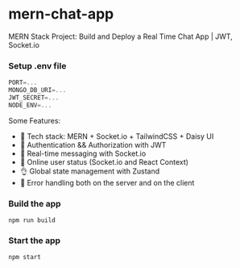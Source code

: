 # mern-chat-app
MERN Stack Project: Build and Deploy a Real Time Chat App | JWT, Socket.io

### Setup .env file

```js
PORT=...
MONGO_DB_URI=...
JWT_SECRET=...
NODE_ENV=...
```

Some Features:

-   🌟 Tech stack: MERN + Socket.io + TailwindCSS + Daisy UI
-   🎃 Authentication && Authorization with JWT
-   👾 Real-time messaging with Socket.io
-   🚀 Online user status (Socket.io and React Context)
-   👌 Global state management with Zustand
-   🐞 Error handling both on the server and on the client

### Build the app

```shell
npm run build
```

### Start the app

```shell
npm start
```
